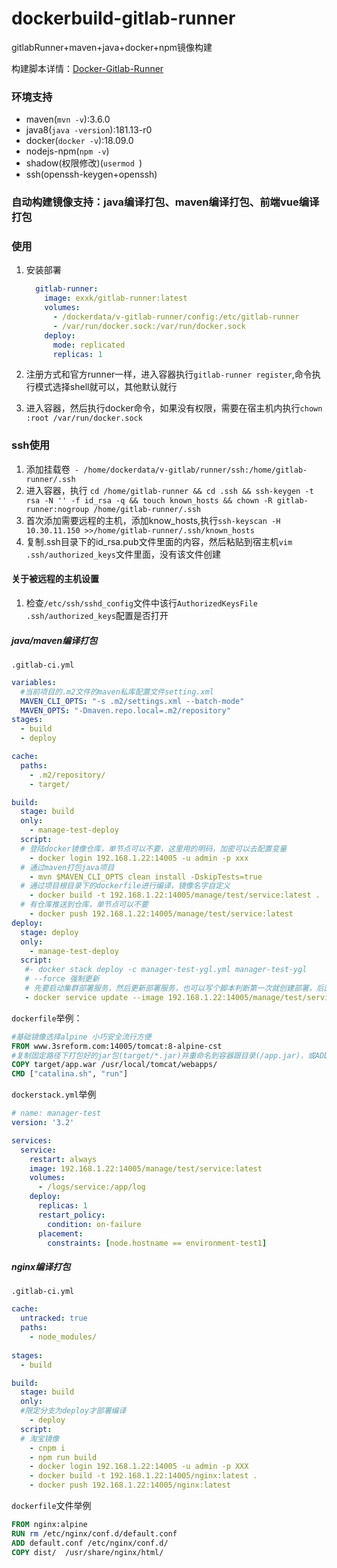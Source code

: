 # dockerbuild-gitlab-runner
gitlabRunner+maven+java+docker+npm镜像构建

构建脚本详情：[Docker-Gitlab-Runner](http://blog.iexxk.com/2018/07/31/Docker-Gitlab-Runner/)

### 环境支持

* maven(`mvn -v`):3.6.0
* java8(`java -version`):181.13-r0
* docker(`docker -v`):18.09.0
* nodejs-npm(`npm -v`)
* shadow(权限修改)(`usermod `)
* ssh(openssh-keygen+openssh)

### 自动构建镜像支持：java编译打包、maven编译打包、前端vue编译打包

### 使用

1. 安装部署

   ```yaml
     gitlab-runner:
       image: exxk/gitlab-runner:latest
       volumes:
         - /dockerdata/v-gitlab-runner/config:/etc/gitlab-runner
         - /var/run/docker.sock:/var/run/docker.sock
       deploy:
         mode: replicated
         replicas: 1
   ```

2. 注册方式和官方runner一样，进入容器执行`gitlab-runner register`,命令执行模式选择shell就可以，其他默认就行

3. 进入容器，然后执行docker命令，如果没有权限，需要在宿主机内执行`chown :root /var/run/docker.sock`

### ssh使用
1. 添加挂载卷` - /home/dockerdata/v-gitlab/runner/ssh:/home/gitlab-runner/.ssh`
2. 进入容器，执行 `cd /home/gitlab-runner && cd .ssh && ssh-keygen -t rsa -N '' -f id_rsa -q && touch known_hosts && chown -R gitlab-runner:nogroup /home/gitlab-runner/.ssh`
3. 首次添加需要远程的主机，添加know_hosts,执行`ssh-keyscan -H 10.30.11.150 >>/home/gitlab-runner/.ssh/known_hosts`
4. 复制.ssh目录下的id_rsa.pub文件里面的内容，然后粘贴到宿主机`vim .ssh/authorized_keys`文件里面，没有该文件创建

#### 关于被远程的主机设置 
1. 检查`/etc/ssh/sshd_config`文件中该行`AuthorizedKeysFile	.ssh/authorized_keys`配置是否打开


##### java/maven编译打包

`.gitlab-ci.yml`

```yaml
variables:
  #当前项目的.m2文件的maven私库配置文件setting.xml
  MAVEN_CLI_OPTS: "-s .m2/settings.xml --batch-mode"
  MAVEN_OPTS: "-Dmaven.repo.local=.m2/repository"
stages:
  - build
  - deploy

cache:
  paths:
    - .m2/repository/
    - target/

build:
  stage: build
  only:
    - manage-test-deploy
  script:
  # 登陆docker镜像仓库，单节点可以不要，这里用的明码，加密可以去配置变量
    - docker login 192.168.1.22:14005 -u admin -p xxx
  # 通过maven打包java项目  
    - mvn $MAVEN_CLI_OPTS clean install -DskipTests=true
  # 通过项目根目录下的dockerfile进行编译，镜像名字自定义
    - docker build -t 192.168.1.22:14005/manage/test/service:latest .
  # 有仓库推送到仓库，单节点可以不要  
    - docker push 192.168.1.22:14005/manage/test/service:latest
deploy:
  stage: deploy
  only:
    - manage-test-deploy
  script:
   #- docker stack deploy -c manager-test-ygl.yml manager-test-ygl
   # --force 强制更新
   # 先要启动集群部署服务，然后更新部署服务，也可以写个脚本判断第一次就创建部署，后面就更新
   - docker service update --image 192.168.1.22:14005/manage/test/service:latest --with-registry-auth --force manager-test-service
```

`dockerfile`举例：

```dockerfile
#基础镜像选择alpine 小巧安全流行方便
FROM www.3sreform.com:14005/tomcat:8-alpine-cst
#复制固定路径下打包好的jar包(target/*.jar)并重命名到容器跟目录(/app.jar)，或ADD
COPY target/app.war /usr/local/tomcat/webapps/
CMD ["catalina.sh", "run"]
```

`dockerstack.yml`举例

```yaml
# name: manager-test
version: '3.2'

services:
  service:
    restart: always
    image: 192.168.1.22:14005/manage/test/service:latest
    volumes:
      - /logs/service:/app/log
    deploy:
      replicas: 1
      restart_policy:
        condition: on-failure
      placement:
        constraints: [node.hostname == environment-test1]
```

##### nginx编译打包

`.gitlab-ci.yml`

```yaml
cache:
  untracked: true
  paths:
    - node_modules/
    
stages:
  - build

build:
  stage: build
  only:
  #限定分支为deploy才部署编译
    - deploy
  script:
  # 淘宝镜像
    - cnpm i
    - npm run build 
    - docker login 192.168.1.22:14005 -u admin -p XXX
    - docker build -t 192.168.1.22:14005/nginx:latest .
    - docker push 192.168.1.22:14005/nginx:latest

```

`dockerfile`文件举例

```dockerfile
FROM nginx:alpine
RUN rm /etc/nginx/conf.d/default.conf
ADD default.conf /etc/nginx/conf.d/ 
COPY dist/  /usr/share/nginx/html/
```











